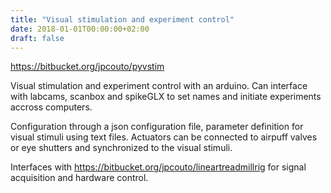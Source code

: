 ```yaml
---
title: "Visual stimulation and experiment control"
date: 2018-01-01T00:00:00+02:00
draft: false
---
```


https://bitbucket.org/jpcouto/pyvstim

Visual stimulation and experiment control with an arduino. Can interface with labcams, scanbox and spikeGLX to set names and initiate experiments accross computers.

Configuration through a json configuration file, parameter definition for visual stimuli using text files.
Actuators can be connected to airpuff valves or eye shutters and synchronized to the visual stimuli.

Interfaces with https://bitbucket.org/jpcouto/lineartreadmillrig for signal acquisition and hardware control.

